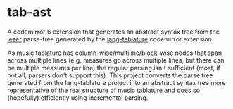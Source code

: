 # tab-ast
A codemirror 6 extension that generates an abstract syntax tree from the [lezer](https://lezer.codemirror.net/) parse-tree generated by the [lang-tablature](https://github.com/Stan15/lang-tablature) codemirror extension.

As music tablature has column-wise/multiline/block-wise nodes that span across multiple lines (e.g. measures go across multiple lines, but there can be multiple measures per line) the regular parsing isn't sufficient (most, if not all, parsers don't support this). This project converts the parse tree generated from the lang-tablature project into an abstract syntax tree more representative of the real structure of music tablature and does so (hopefully) efficiently using incremental parsing.
